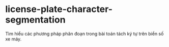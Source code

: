 # license-plate-character-segmentation
Tìm hiểu các phương pháp phân đoạn trong bài toán tách ký tự trên biển số xe máy.
